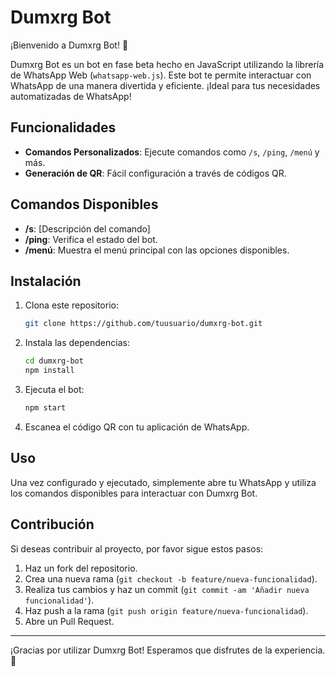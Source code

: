 # Dumxrg Bot

¡Bienvenido a Dumxrg Bot! 🎉

Dumxrg Bot es un bot en fase beta hecho en JavaScript utilizando la librería de WhatsApp Web (`whatsapp-web.js`). Este bot te permite interactuar con WhatsApp de una manera divertida y eficiente. ¡Ideal para tus necesidades automatizadas de WhatsApp!

## Funcionalidades

- **Comandos Personalizados**: Ejecute comandos como `/s`, `/ping`, `/menú` y más.
- **Generación de QR**: Fácil configuración a través de códigos QR.

## Comandos Disponibles

- **/s**: [Descripción del comando]
- **/ping**: Verifica el estado del bot.
- **/menú**: Muestra el menú principal con las opciones disponibles.


## Instalación

1. Clona este repositorio:
    ```bash
    git clone https://github.com/tuusuario/dumxrg-bot.git
    ```

2. Instala las dependencias:
    ```bash
    cd dumxrg-bot
    npm install
    ```

3. Ejecuta el bot:
    ```bash
    npm start
    ```

4. Escanea el código QR con tu aplicación de WhatsApp.

## Uso

Una vez configurado y ejecutado, simplemente abre tu WhatsApp y utiliza los comandos disponibles para interactuar con Dumxrg Bot.

## Contribución

Si deseas contribuir al proyecto, por favor sigue estos pasos:

1. Haz un fork del repositorio.
2. Crea una nueva rama (`git checkout -b feature/nueva-funcionalidad`).
3. Realiza tus cambios y haz un commit (`git commit -am 'Añadir nueva funcionalidad'`).
4. Haz push a la rama (`git push origin feature/nueva-funcionalidad`).
5. Abre un Pull Request.

---

¡Gracias por utilizar Dumxrg Bot! Esperamos que disfrutes de la experiencia. 🚀
